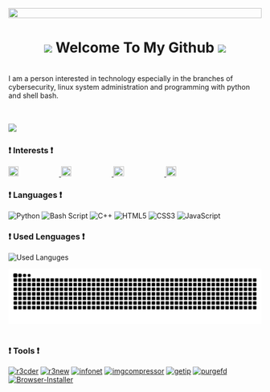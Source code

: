 <p align="center"><img width="100%" height="10%" src="https://www.bu.edu/hic/files/2021/04/ai-top-banner.jpeg"></p>
<h1 align="center">
  <img src="https://cdn.pixabay.com/photo/2017/06/25/03/07/trim-2439529_1280.png" width="4%">
    <b>Welcome To My Github</b>
  <img src="https://cdn.pixabay.com/photo/2017/06/25/03/07/trim-2439529_1280.png" width="4%">
</h1>
<br>
<article>
  I am a person interested in technology especially in the branches of cybersecurity, linux system administration and programming with python and shell bash.
</article>
<br><br>
<p><img src="https://komarev.com/ghpvc/?username=argon3x&label=Profile%20views&color=0e75b6&style=flat"></p>

### ❗ Interests ❗
<a href="https://www.debian.org/index.es.html">
  <img src="https://www.vectorlogo.zone/logos/debian/debian-ar21.svg" height="20%" width="20%">
  <img src="https://www.vectorlogo.zone/logos/linux/linux-ar21.svg" height="20%" width="20%">
  <img src="https://www.vectorlogo.zone/logos/ubuntu/ubuntu-ar21.svg" height="20%" width="20%">
  <img src="https://www.vectorlogo.zone/logos/python/python-ar21.svg" height="20%" width="20%">
  
  
</a>


### ❗ Languages ❗
<!-- <img alt="" src=""/> -->
<p>
  <img alt="Python" src="https://img.shields.io/badge/-Python3-3776ab?style=flat-square&logo=PYTHON&logoColor=white"/>
  <img alt="Bash Script" src="https://img.shields.io/badge/-Shell%20Script-4eaa25?style=flat-square&logo=Linux&logoColor=white"/>
  <img alt="C++" src="https://img.shields.io/badge/-C++-f34b7d?style=flat-square&logo=CPlusPlus&logoColor=white"/>
  <img alt="HTML5" src="https://img.shields.io/badge/-HTML5-E34F26?style=flat-square&logo=html5&logoColor=white"/>
  <img alt="CSS3" src="https://img.shields.io/badge/-CSS3-264de4?style=flat-square&logo=CSS3&logoColor=white"/>
  <img alt="JavaScript" src="https://img.shields.io/badge/-JAVA%20SCRIPT-f0db4f?style=flat-square&logo=JAVASCRIPT&logoColor=white"/>
</p>
  
### ❗ Used Lenguages ❗
![Used Languges](https://github-readme-stats.vercel.app/api/top-langs/?username=argon3x&theme=react&layout=compact)

<picture>
<source media="(prefers-color-scheme: dark)" srcset="https://raw.githubusercontent.com/AzeemIdrisi/AzeemIdrisi/output/github-contribution-grid-snake-dark.svg">
<source media="(prefers-color-scheme: light)" srcset="https://raw.githubusercontent.com/AzeemIdrisi/AzeemIdrisi/output/github-contribution-grid-snake.svg">
<img alt="github contribution grid snake animation" src="https://raw.githubusercontent.com/AzeemIdrisi/AzeemIdrisi/output/github-contribution-grid-snake.svg">
</picture>
<br><br>

### ❗ Tools ❗
<a href="https://github.com/argon3x/r3cder"><img title="r3cder" src="https://github-readme-stats.vercel.app/api/pin/?username=argon3x&repo=r3cder&theme=vision-friendly-dark"></a>
<a href="https://github.com/argon3x/r3new"><img title="r3new" src="https://github-readme-stats.vercel.app/api/pin/?username=argon3x&repo=r3new&theme=vision-friendly-dark"></a>
<a href="https://github.com/argon3x/infonet"><img title="infonet" src="https://github-readme-stats.vercel.app/api/pin/?username=argon3x&repo=infonet&theme=vision-friendly-dark"></a>
<a href="https://github.com/argon3x/imgcompressor"><img title="imgcompressor" src="https://github-readme-stats.vercel.app/api/pin/?username=argon3x&repo=imgcompressor&theme=vision-friendly-dark"></a>
<a href="https://github.com/argon3x/getip"><img title="getip" src="https://github-readme-stats.vercel.app/api/pin/?username=argon3x&repo=getip&theme=vision-friendly-dark"></a>
<a href="https://github.com/argon3x/purgefd"><img title="purgefd" src="https://github-readme-stats.vercel.app/api/pin/?username=argon3x&repo=purgefd&theme=vision-friendly-dark"></a>
<a href="https://github.com/argon3x/Browser-Installer"><img title="Browser-Installer" src="https://github-readme-stats.vercel.app/api/pin/?username=argon3x&repo=Browser-Installer&theme=vision-friendly-dark"></a>
